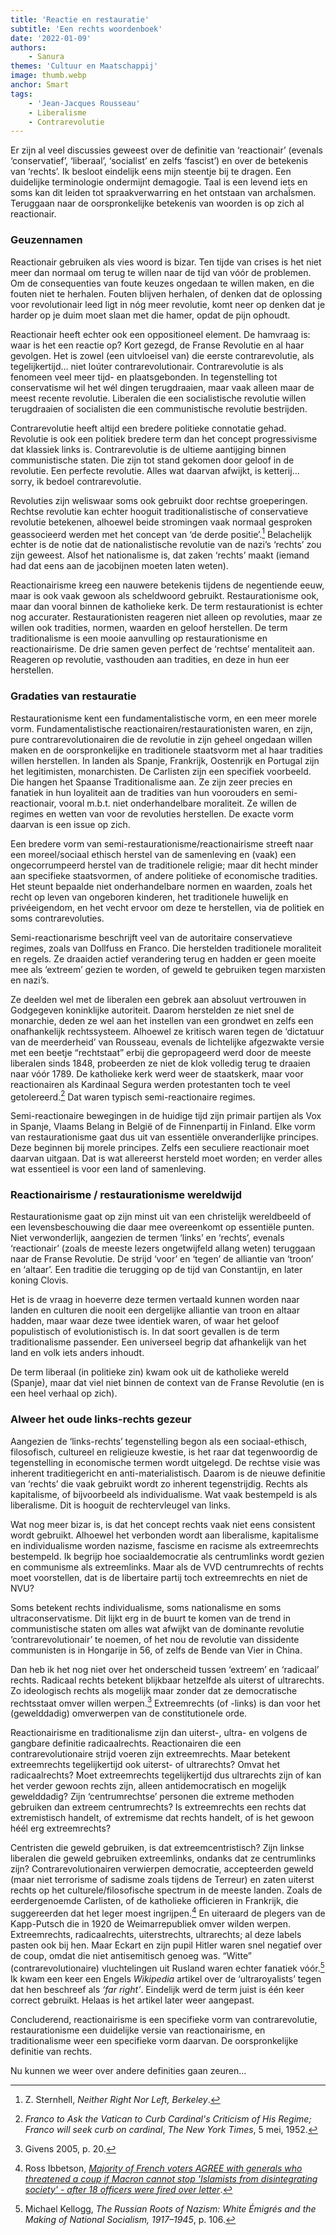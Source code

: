 ```yaml
---
title: 'Reactie en restauratie'
subtitle: 'Een rechts woordenboek'
date: '2022-01-09'
authors:
    - Sanura
themes: 'Cultuur en Maatschappij'
image: thumb.webp
anchor: Smart
tags:
    - 'Jean-Jacques Rousseau'
    - Liberalisme
    - Contrarevolutie
---
```


Er zijn al veel discussies geweest over de definitie van ‘reactionair’ (evenals ‘conservatief’, ‘liberaal’, ‘socialist’ en zelfs ‘fascist’) en over de betekenis van ‘rechts’. Ik besloot eindelijk eens mijn steentje bij te dragen. Een duidelijke terminologie ondermijnt demagogie. Taal is een levend iets en soms kan dit leiden tot spraakverwarring en het ontstaan van archaÏsmen. Teruggaan naar de oorspronkelijke betekenis van woorden is op zich al reactionair.


### Geuzennamen

Reactionair gebruiken als vies woord is bizar. Ten tijde van crises is het niet meer dan normaal om terug te willen naar de tijd van vóór de problemen. Om de consequenties van foute keuzes ongedaan te willen maken, en die fouten niet te herhalen. Fouten blijven herhalen, of denken dat de oplossing voor revolutionair leed ligt in nóg meer revolutie, komt neer op denken dat je harder op je duim moet slaan met die hamer, opdat de pijn ophoudt. 

Reactionair heeft echter ook een oppositioneel element. De hamvraag is: waar is het een reactie op? Kort gezegd, de Franse Revolutie en al haar gevolgen. Het is zowel (een uitvloeisel van) die eerste contrarevolutie, als tegelijkertijd… niet loúter contrarevolutionair. Contrarevolutie is als fenomeen veel meer tijd- en plaatsgebonden. In tegenstelling tot conservatisme wil het wél dingen terugdraaien, maar vaak alleen maar de meest recente revolutie. Liberalen die een socialistische revolutie willen terugdraaien of socialisten die een communistische revolutie bestrijden.

Contrarevolutie heeft altijd een bredere politieke connotatie gehad. Revolutie is ook een politiek bredere term dan het concept progressivisme dat klassiek links is. Contrarevolutie is de ultieme aantijging binnen communistische staten. Die zijn tot stand gekomen door geloof in de revolutie. Een perfecte revolutie. Alles wat daarvan afwijkt, is ketterij… sorry, ik bedoel contrarevolutie. 

Revoluties zijn weliswaar soms ook gebruikt door rechtse groeperingen. Rechtse revolutie kan echter hooguit traditionalistische of conservatieve revolutie betekenen, alhoewel beide stromingen vaak normaal gesproken geassocieerd werden met het concept van ‘de derde positie’.[^1] Belachelijk echter is de notie dat de nationalistische revolutie van de nazi’s ‘rechts’ zou zijn geweest. Alsof het nationalisme is, dat zaken ‘rechts’ maakt (iemand had dat eens aan de jacobijnen moeten laten weten).

Reactionairisme kreeg een nauwere betekenis tijdens de negentiende eeuw, maar is ook vaak gewoon als scheldwoord gebruikt. Restaurationisme ook, maar dan vooral binnen de katholieke kerk. De term restaurationist is echter nog accurater. Restaurationisten reageren niet alleen op revoluties, maar ze willen ook tradities, normen, waarden en geloof herstellen. De term traditionalisme is een mooie aanvulling op restaurationisme en reactionairisme. De drie samen geven perfect de ‘rechtse’ mentaliteit aan. Reageren op revolutie, vasthouden aan tradities, en deze in hun eer herstellen.


### Gradaties van restauratie

Restaurationisme kent een fundamentalistische vorm, en een meer morele vorm. Fundamentalistische reactionairen/restaurationisten waren, en zijn, pure contrarevolutionairen die de revolutie in zijn geheel ongedaan willen maken en de oorspronkelijke en traditionele staatsvorm met al haar tradities willen herstellen. In landen als Spanje, Frankrijk, Oostenrijk en Portugal zijn het legitimisten, monarchisten. De Carlisten zijn een specifiek voorbeeld. Die hangen het Spaanse Traditionalisme aan. Ze zijn zeer precies en fanatiek in hun loyaliteit aan de tradities van hun voorouders en semi-reactionair, vooral m.b.t. niet onderhandelbare moraliteit. Ze willen de regimes en wetten van voor de revoluties herstellen. De exacte vorm daarvan is een issue op zich.

Een bredere vorm van semi-restaurationisme/reactionairisme streeft naar een moreel/sociaal ethisch herstel van de samenleving en (vaak) een ongecorrumpeerd herstel van de traditionele religie; maar dit hecht minder aan specifieke staatsvormen, of andere politieke of economische tradities. Het steunt bepaalde niet onderhandelbare normen en waarden, zoals het recht op leven van ongeboren kinderen, het traditionele huwelijk en privéeigendom, en het vecht ervoor om deze te herstellen, via de politiek en soms contrarevoluties.

Semi-reactionarisme beschrijft veel van de autoritaire conservatieve regimes, zoals van Dollfuss en Franco. Die herstelden traditionele moraliteit en regels. Ze draaiden actief verandering terug en hadden er geen moeite mee als ‘extreem’ gezien te worden, of geweld te gebruiken tegen marxisten en nazi’s. 

Ze deelden wel met de liberalen een gebrek aan absoluut vertrouwen in Godgegeven koninklijke autoriteit. Daarom herstelden ze niet snel de monarchie, deden ze wel aan het instellen van een grondwet en zelfs een onafhankelijk rechtssysteem. Alhoewel ze kritisch waren tegen de ‘dictatuur van de meerderheid’ van Rousseau, evenals de lichtelijke afgezwakte versie met een beetje “rechtstaat” erbij die gepropageerd werd door de meeste liberalen sinds 1848, probeerden ze niet de klok volledig terug te draaien naar vóór 1789. De katholieke kerk werd weer de staatskerk, maar voor reactionairen als Kardinaal Segura werden protestanten toch te veel getolereerd.[^2] Dat waren typisch semi-reactionaire regimes.

Semi-reactionaire bewegingen in de huidige tijd zijn primair partijen als Vox in Spanje, Vlaams Belang in België of de Finnenpartij in Finland. Elke vorm van restaurationisme gaat dus uit van essentiële onveranderlijke principes. Deze beginnen bij morele principes. Zelfs een seculiere reactionair moet daarvan uitgaan. Dat is wat allereerst hersteld moet worden; en verder alles wat essentieel is voor een land of samenleving.


### Reactionairisme / restaurationisme wereldwijd

Restaurationisme gaat op zijn minst uit van een christelijk wereldbeeld of een levensbeschouwing die daar mee overeenkomt op essentiële punten. Niet verwonderlijk, aangezien de termen ‘links’ en ‘rechts’, evenals ‘reactionair’ (zoals de meeste lezers ongetwijfeld allang weten) teruggaan naar de Franse Revolutie. De strijd ‘voor’ en ‘tegen’ de alliantie van ‘troon’ en ‘altaar’. Een traditie die terugging op de tijd van Constantijn, en later koning Clovis.

Het is de vraag in hoeverre deze termen vertaald kunnen worden naar landen en culturen die nooit een dergelijke alliantie van troon en altaar hadden, maar waar deze twee identiek waren, of waar het geloof populistisch of evolutionistisch is. In dat soort gevallen is de term traditionalisme passender. Een universeel begrip dat afhankelijk van het land en volk iets anders inhoudt. 

De term liberaal (in politieke zin) kwam ook uit de katholieke wereld (Spanje), maar dat viel niet binnen de context van de Franse Revolutie (en is een heel verhaal op zich).


### Alweer het oude links-rechts gezeur

Aangezien de ‘links-rechts’ tegenstelling begon als een sociaal-ethisch, filosofisch, cultureel en religieuze kwestie, is het raar dat tegenwoordig de tegenstelling in economische termen wordt uitgelegd. De rechtse visie was inherent traditiegericht en anti-materialistisch. Daarom is de nieuwe definitie van ‘rechts’ die vaak gebruikt wordt zo inherent tegenstrijdig. Rechts als kapitalisme, of bijvoorbeeld als individualisme. Wat vaak bestempeld is als liberalisme. Dit is hooguit de rechtervleugel van links.

Wat nog meer bizar is, is dat het concept rechts vaak niet eens consistent wordt gebruikt. Alhoewel het verbonden wordt aan liberalisme, kapitalisme en individualisme worden nazisme, fascisme en racisme als extreemrechts bestempeld. Ik begrijp hoe sociaaldemocratie als centrumlinks wordt gezien en communisme als extreemlinks. Maar als de VVD centrumrechts of rechts moet voorstellen, dat is de libertaire partij toch extreemrechts en niet de NVU?

Soms betekent rechts individualisme, soms nationalisme en soms ultraconservatisme. Dit lijkt erg in de buurt te komen van de trend in communistische staten om alles wat afwijkt van de dominante revolutie ‘contrarevolutionair’ te noemen, of het nou de revolutie van dissidente communisten is in Hongarije in 56, of zelfs de Bende van Vier in China.

Dan heb ik het nog niet over het onderscheid tussen ‘extreem’ en ‘radicaal’ rechts. Radicaal rechts betekent blijkbaar hetzelfde als uiterst of ultrarechts. Zo ideologisch rechts als mogelijk maar zonder dat ze democratische rechtsstaat omver willen werpen.[^3] Extreemrechts (of -links) is dan voor het (gewelddadig) omverwerpen van de constitutionele orde. 

Reactionairisme en traditionalisme zijn dan uiterst-, ultra- en volgens de gangbare definitie radicaalrechts. Reactionairen die een contrarevolutionaire strijd voeren zijn extreemrechts. Maar betekent extreemrechts tegelijkertijd ook uiterst- of ultrarechts? Omvat het radicaalrechts? Moet extreemrechts tegelijkertijd dus ultrarechts zijn of kan het verder gewoon rechts zijn, alleen antidemocratisch en mogelijk gewelddadig? Zijn ‘centrumrechtse’ personen die extreme methoden gebruiken dan extreem centrumrechts? Is extreemrechts een rechts dat extremistisch handelt, of extremisme dat rechts handelt, of is het gewoon héél erg extreemrechts?

Centristen die geweld gebruiken, is dat extreemcentristisch? Zijn linkse liberalen die geweld gebruiken extreemlinks, ondanks dat ze centrumlinks zijn? Contrarevolutionairen verwierpen democratie, accepteerden geweld (maar niet terrorisme of sadisme zoals tijdens de Terreur) en zaten uiterst rechts op het culturele/filosofische spectrum in de meeste landen. Zoals de eerdergenoemde Carlisten, of de katholieke officieren in Frankrijk, die suggereerden dat het leger moest ingrijpen.[^4] En uiteraard de plegers van de Kapp-Putsch die in 1920 de Weimarrepubliek omver wilden werpen. Extreemrechts, radicaalrechts, uiterstrechts, ultrarechts; al deze labels pasten ook bij hen. Maar Eckart en zijn pupil Hitler waren snel negatief over de coup, omdat die niet antisemitisch genoeg was. “Witte” (contrarevolutionaire) vluchtelingen uit Rusland waren echter fanatiek vóór.[^5] Ik kwam een keer een Engels _Wikipedia_ artikel over de ‘ultraroyalists’ tegen dat hen beschreef als _‘far right’_. Eindelijk werd de term juist is één keer correct gebruikt. Helaas is het artikel later weer aangepast.

Concluderend, reactionairisme is een specifieke vorm van contrarevolutie, restaurationisme een duidelijke versie van reactionairisme, en traditionalisme weer een specifieke vorm daarvan. De oorspronkelijke definitie van rechts.

Nu kunnen we weer over andere definities gaan zeuren…


[^1]: Z. Sternhell, _Neither Right Nor Left, Berkeley_.
[^2]: _Franco to Ask the Vatican to Curb Cardinal's Criticism of His Regime; Franco will seek curb on cardinal_, _The New York Times_, 5 mei, 1952.
[^3]: Givens 2005, p. 20.
[^4]: Ross Ibbetson, _[Majority of French voters AGREE with generals who threatened a coup if Macron cannot stop 'Islamists from disintegrating society' - after 18 officers were fired over letter](https://www.dailymail.co.uk/news/article-9529841/Majority-French-voters-AGREE-military-chiefs-threaten.html)_.
[^5]: Michael Kellogg, _The Russian Roots of Nazism: White Émigrés and the Making of National Socialism, 1917–1945_, p. 106.

